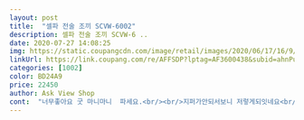 ```yaml
---
layout: post 
title:  "셀파 전술 조끼 SCVW-6002" 
description: 셀파 전술 조끼 SCVW-6 ..
date: 2020-07-27 14:08:25 
img: https://static.coupangcdn.com/image/retail/images/2020/06/17/16/9/d1e353b4-3a2d-4407-8130-4e6d8a650ad2.jpg 
linkUrl: https://link.coupang.com/re/AFFSDP?lptag=AF3600438&subid=ahnPublicAsk&pageKey=1712870297&itemId=2915022764&vendorItemId=70903713440&traceid=V0-113-5620cb9474e74491 
categories: [1002] 
color: BD24A9 
price: 22450 
author: Ask View Shop 
cont:  "너무좋아요 굿 마니마니  파세요.<br/><br/>지퍼가안되서보니 저렇게되잇네요<br/>테크웨어 풍으로 입으려고 했는데 생각보다 배달복 느낌이 풍겨요.<br/>.<br/> 근데 코디 잘하니까 이쁘게 입고 있습니당<br/>" 
---
```

